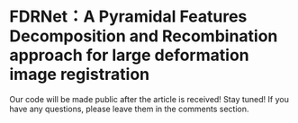 # FDRNet：A Pyramidal Features Decomposition and Recombination approach for large deformation image registration
Our code will be made public after the article is received! Stay tuned!
If you have any questions, please leave them in the comments section.
